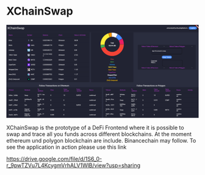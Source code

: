 # XChainSwap

![plot](./images/XChainswap.png)

XChainSwap is the prototype of a DeFi Frontend where it is possible to swap and trace all you funds across different blockchains. At the moment ethereum und polygon blockchain are include. Binancechain may follow. To see the application in action please use this link

https://drive.google.com/file/d/1S6_0-r_9pwTZVu7L4KcygmVrhALV1WlB/view?usp=sharing
